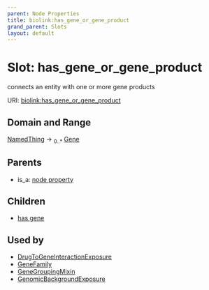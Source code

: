 ```yaml
---
parent: Node Properties
title: biolink:has_gene_or_gene_product
grand_parent: Slots
layout: default
---
```


# Slot: has_gene_or_gene_product


connects an entity with one or more gene products

URI: [biolink:has_gene_or_gene_product](https://w3id.org/biolink/vocab/has_gene_or_gene_product)

## Domain and Range

[NamedThing](NamedThing.md) ->  <sub>0..*</sub> [Gene](Gene.md)

## Parents

 *  is_a: [node property](node_property.md)

## Children

 *  [has gene](has_gene.md)

## Used by

 * [DrugToGeneInteractionExposure](DrugToGeneInteractionExposure.md)
 * [GeneFamily](GeneFamily.md)
 * [GeneGroupingMixin](GeneGroupingMixin.md)
 * [GenomicBackgroundExposure](GenomicBackgroundExposure.md)
